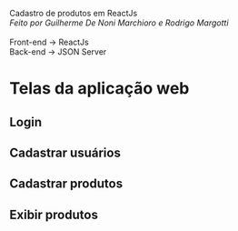 Cadastro de produtos em ReactJs
<br>
*Feito por Guilherme De Noni Marchioro e Rodrigo Margotti*
<br>
<br>
Front-end -> ReactJs
<br>
Back-end -> JSON Server
<br>
<h1>Telas da aplicação web</h1>

## Login

## Cadastrar usuários

## Cadastrar produtos

## Exibir produtos


